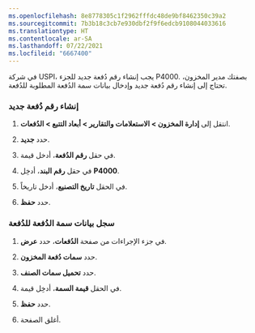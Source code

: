 ```yaml
---
ms.openlocfilehash: 8e8778305c1f2962fffdc48de9bf8462350c39a2
ms.sourcegitcommit: 7b3b18c3cb7e930dbf2f9f6edcb9108044033616
ms.translationtype: HT
ms.contentlocale: ar-SA
ms.lasthandoff: 07/22/2021
ms.locfileid: "6667400"
---
```


في شركة USPI، يجب إنشاء رقم دُفعة جديد للجزء P4000. بصفتك مدير المخزون، تحتاج إلى إنشاء رقم دُفعة جديد وإدخال بيانات سمة الدُفعة المطلوبة للدُفعة.

### <a name="create-a-new-batch-number"></a>إنشاء رقم دُفعة جديد

1.  انتقل إلى **إدارة المخزون > الاستعلامات والتقارير > أبعاد التتبع > الدُفعات**.

2.  حدد **جديد**.

3.  في حقل **رقم الدُفعة**، أدخل قيمة.

4.  في حقل **رقم البند**، أدخِل **P4000**.

5.  في الحقل **تاريخ التصنيع**، أدخل تاريخاً.

6.  حدد **حفظ**. 

### <a name="record-batch-attribute-data-for-the-batch"></a>سجل بيانات سمة الدُفعة للدُفعة

1.  في جزء الإجراءات من صفحة **الدُفعات**، حدد **عرض**.

2.  حدد **سمات دُفعة المخزون**.

3.  حدد **تحميل سمات الصنف**.

4. في الحقل **قيمة السمة**، أدخِل قيمة.

5. حدد **حفظ**.

6. أغلق الصفحة.

